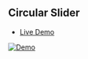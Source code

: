 ## Circular Slider

* [Live Demo](https://roopamgarg.github.io/circular_motion/)

[![Demo](https://j.gifs.com/Mw4W1B.gif)](https://roopamgarg.github.io/circular_motion/)